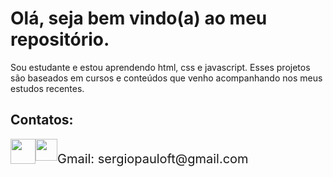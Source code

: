 # Olá, seja bem vindo(a) ao meu repositório.

 <p>Sou estudante e estou aprendendo html, css e javascript. Esses projetos são baseados em cursos e conteúdos que venho acompanhando nos meus estudos recentes.</p>

<h2>Contatos:</h2>
 

<div style="display:flex;">
<a href="https://wa.me/985163603"><img src="https://cdn.pixabay.com/photo/2015/08/03/13/58/soon-873316_960_720.png" style="width:40px"></a>
<a href="https://www.linkedin.com/in/sergio-paulo-b01887199/"><img src="https://cdn-icons-png.flaticon.com/512/145/145807.png" style="width:35px"></a>
<p style="font-size:20px;">Gmail: sergiopauloft@gmail.com</p>
</div>




